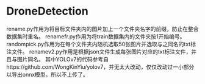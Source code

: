 # DroneDetection
rename.py作用为将目标文件夹内的图片加上一个文件夹名字的前缀，防止在整合数据集时重名。
renamefr.py作用为将train数据集内的文件夹按1开始编号。
randompick.py作用为在每个文件夹内随机选取50张图片并选取与之同名的txt标注文件。
renamev2.py作用是根据json文件生成每张图片对应的txt标注文件，并且与图片同名。
其中YOLOv7的代码参考自https://github.com/WongKinYiu/yolov7，并无太大改动，仅仅改动过一小部分以导出onnx模型，所以不上传了。
